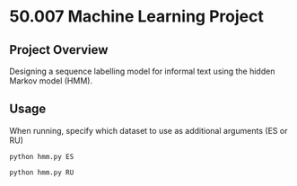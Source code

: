 # 50.007 Machine Learning Project

## Project Overview
Designing a sequence labelling model for informal text using the hidden Markov model (HMM). 

## Usage

When running, specify which dataset to use as additional arguments (ES or RU) 

```
python hmm.py ES

python hmm.py RU
```

